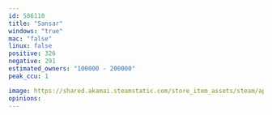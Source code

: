 ```yaml
---
id: 586110
title: "Sansar"
windows: "true"
mac: "false"
linux: false
positive: 326
negative: 291
estimated_owners: "100000 - 200000"
peak_ccu: 1

image: https://shared.akamai.steamstatic.com/store_item_assets/steam/apps/586110/header.jpg?t=1705207717
opinions:
---
```

